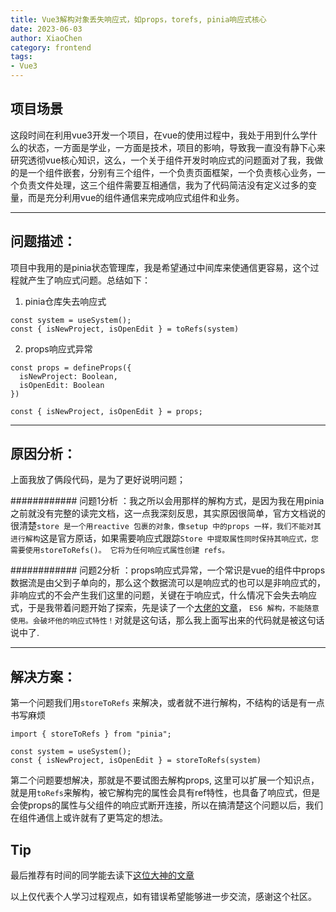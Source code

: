 ```yaml
---
title: Vue3解构对象丢失响应式，如props，torefs, pinia响应式核心
date: 2023-06-03
author: XiaoChen
category: frontend
tags:
- Vue3
---
```


## 项目场景

这段时间在利用vue3开发一个项目，在vue的使用过程中，我处于用到什么学什么的状态，一方面是学业，一方面是技术，项目的影响，导致我一直没有静下心来研究透彻vue核心知识，这么，一个关于组件开发时响应式的问题面对了我，我做的是一个组件嵌套，分别有三个组件，一个负责页面框架，一个负责核心业务，一个负责文件处理，这三个组件需要互相通信，我为了代码简洁没有定义过多的变量，而是充分利用vue的组件通信来完成响应式组件和业务。

* * *

## 问题描述：

项目中我用的是pinia状态管理库，我是希望通过中间库来使通信更容易，这个过程就产生了响应式问题。总结如下：

1. pinia仓库失去响应式

```pinia
const system = useSystem();
const { isNewProject, isOpenEdit } = toRefs(system)
```

2. props响应式异常

```vue
const props = defineProps({
  isNewProject: Boolean,
  isOpenEdit: Boolean
})

const { isNewProject, isOpenEdit } = props;
```

* * *

## 原因分析：

上面我放了俩段代码，是为了更好说明问题；

############ 问题1分析 ：我之所以会用那样的解构方式，是因为我在用pinia之前就没有完整的读完文档，这一点我深刻反思，其实原因很简单，官方文档说的很清楚`store 是一个用reactive 包裹的对象，像setup 中的props 一样，我们不能对其进行解构`这是官方原话，如果需要响应式跟踪`Store 中提取属性同时保持其响应式，您需要使用storeToRefs()。 它将为任何响应式属性创建 refs。`

############ 问题2分析 ：props响应式异常，一个常识是vue的组件中props数据流是由父到子单向的，那么这个数据流可以是响应式的也可以是非响应式的，非响应式的不会产生我们这里的问题，关键在于响应式，什么情况下会失去响应式，于是我带着问题开始了探索，先是读了一个[大佬的文章](https://blog.csdn.net/lunahaijiao/article/details/125863270?spm=1001.2101.3001.6661.1&utm_medium=distribute.pc_relevant_t0.none-task-blog-2~default~CTRLIST~Rate-1-125863270-blog-115365262.pc_relevant_3mothn_strategy_recovery&depth_1-utm_source=distribute.pc_relevant_t0.none-task-blog-2~default~CTRLIST~Rate-1-125863270-blog-115365262.pc_relevant_3mothn_strategy_recovery&utm_relevant_index=1)， `ES6 解构，不能随意使用。会破坏他的响应式特性！`对就是这句话，那么我上面写出来的代码就是被这句话说中了.

* * *

## 解决方案：

第一个问题我们用`storeToRefs` 来解决，或者就不进行解构，不结构的话是有一点书写麻烦

```pinia
import { storeToRefs } from "pinia";

const system = useSystem();
const { isNewProject, isOpenEdit } = storeToRefs(system)
```

第二个问题要想解决，那就是不要试图去解构props, 这里可以扩展一个知识点，就是用`toRefs`来解构，被它解构完的属性会具有ref特性，也具备了响应式，但是会使props的属性与父组件的响应式断开连接，所以在搞清楚这个问题以后，我们在组件通信上或许就有了更笃定的想法。

## Tip

最后推荐有时间的同学能去读下[这位大神的文章](https://blog.csdn.net/lunahaijiao/article/details/125863270?spm=1001.2101.3001.6661.1&utm_medium=distribute.pc_relevant_t0.none-task-blog-2~default~CTRLIST~Rate-1-125863270-blog-115365262.pc_relevant_3mothn_strategy_recovery&depth_1-utm_source=distribute.pc_relevant_t0.none-task-blog-2~default~CTRLIST~Rate-1-125863270-blog-115365262.pc_relevant_3mothn_strategy_recovery&utm_relevant_index=1)

以上仅代表个人学习过程观点，如有错误希望能够进一步交流，感谢这个社区。
